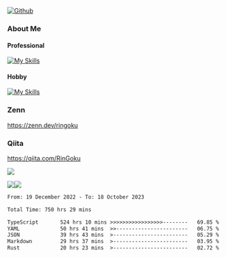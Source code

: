 [![Github](https://img.shields.io/github/followers/skyt-a?label=Follow&style=social)](https://github.com/skyt-a)

### About Me
#### Professional
[![My Skills](https://skillicons.dev/icons?i=react,ts,js,nodejs,java,graphql,firebase,githubactions&theme=light)](https://skillicons.dev)
#### Hobby
[![My Skills](https://skillicons.dev/icons?i=unity,rust,py&theme=light)](https://skillicons.dev)

### Zenn
https://zenn.dev/ringoku
### Qiita
https://qiita.com/RinGoku


![](https://github-profile-summary-cards.vercel.app/api/cards/profile-details?username=skyt-a&theme=default)

![](https://github-profile-summary-cards.vercel.app/api/cards/repos-per-language?username=skyt-a&theme=default)![](https://github-profile-summary-cards.vercel.app/api/cards/stats?username=RinGoku&theme=default)

<!--START_SECTION:waka-->

```txt
From: 19 December 2022 - To: 18 October 2023

Total Time: 750 hrs 29 mins

TypeScript       524 hrs 10 mins >>>>>>>>>>>>>>>>>--------   69.85 %
YAML             50 hrs 41 mins  >>-----------------------   06.75 %
JSON             39 hrs 43 mins  >------------------------   05.29 %
Markdown         29 hrs 37 mins  >------------------------   03.95 %
Rust             20 hrs 23 mins  >------------------------   02.72 %
```

<!--END_SECTION:waka-->
